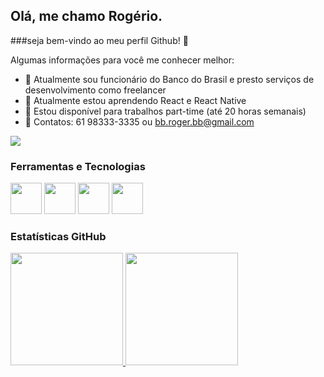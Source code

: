 ## Olá, me chamo Rogério.
###seja bem-vindo ao meu perfil Github! 👋

Algumas informações para você me conhecer melhor:

- 🔭 Atualmente sou funcionário do Banco do Brasil e presto serviços de desenvolvimento como freelancer
- 🌱 Atualmente estou aprendendo React e React Native
- 👯 Estou disponível para trabalhos part-time (até 20 horas semanais)
- 💬 Contatos: 61 98333-3335 ou bb.roger.bb@gmail.com

<a href="https://www.linkedin.com/in/rog%C3%A9rio-carvalho-santos-800980137/" target="_blank">
  <img src="https://img.shields.io/badge/-LinkedIn-%230077B5?style=for-the-badge&logo=linkedin&logoColor=white" target="_blank">
</a>

### Ferramentas e Tecnologias
<img src="https://cdn.jsdelivr.net/gh/devicons/devicon/icons/php/php-original.svg" width=50/>
<img src="https://cdn.jsdelivr.net/gh/devicons/devicon/icons/laravel/laravel-plain.svg" width=50 />
<img src="https://cdn.jsdelivr.net/gh/devicons/devicon/icons/bootstrap/bootstrap-plain.svg" width=50/>
<img src="https://cdn.jsdelivr.net/gh/devicons/devicon/icons/javascript/javascript-original.svg" width=50 />

### Estatísticas GitHub

<div>
<a href="https://github.com/seu-usuário-aqui">
<img height="180em" src="https://github-readme-stats.vercel.app/api/top-langs/?username=bbroger1&layout=compact&langs_count=7&theme=dracula"/>
<img height="180em" src="https://github-readme-stats.vercel.app/api?username=bbroger1&show_icons=true&theme=dracula&include_all_commits=true&count_private=true"/>
</div>
